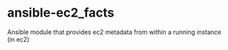 ansible-ec2_facts
=================

Ansible module that provides ec2 metadata from within a running instance (in ec2)